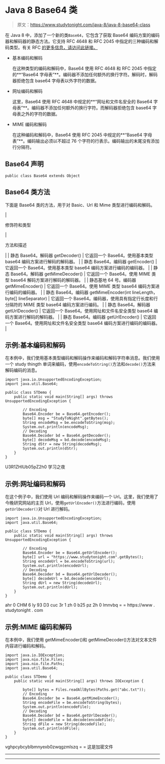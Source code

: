 # Java 8 Base64 类

> 原文：<https://www.studytonight.com/java-8/java-8-base64-class>

在 Java 8 中，添加了一个新的类`Base64`，它包含了获取 Base64 编码方案的编码器和解码器的静态方法。它支持 RFC 4648 和 RFC 2045 中指定的三种编码和解码类型。有关 RFC [的更多信息，请访问此链接。](https://www.ietf.org/rfc/rfc4648.txt)

*   基本编码和解码

    在这种类型的编码和解码中，Base64 使用 RFC 4648 和 RFC 2045 中指定的**“Base64 字母表”**。编码器不添加任何额外的换行字符。解码时，解码器拒绝包含 base64 字母表以外字符的数据。

*   网址编码和解码

    这里，Base64 使用 RFC 4648 中规定的**“网址和文件名安全的 Base64 字母表”**。编码器不添加任何额外的换行字符。而解码器拒绝包含 base64 字母表之外的字符的数据。

*   MIME 编码和解码

    在这种编码和解码中，Base64 使用 RFC 2045 中规定的**“Base64 字母表”**。编码输出必须以不超过 76 个字符的行表示。编码输出的末尾没有添加行分隔符。

## Base64 声明

```
public class Base64 extends Object
```

## Base64 类方法

下面是 Base64 类的方法，用于对 Basic、Url 和 Mime 类型进行编码和解码。

| 

修饰符和类型

 | 

方法和描述

 |
| 静态 Base64。解码器 getDecoder() | 它返回一个 Base64。使用基本类型 base64 编码方案进行解码的解码器。 |
| 静态 Base64。编码器 getEncoder() | 它返回一个 Base64。使用基本类型 base64 编码方案进行编码的编码器。 |
| 静态 Base64。解码器 getMimeDecoder() | 它返回一个 Base64。使用 MIME 类型 base64 解码方案进行解码的解码器。 |
| 静态基地 64 号。编码器 getMimeEncoder() | 它返回一个 Base64。使用 MIME 类型 base64 编码方案进行编码的编码器。 |
| 静态 Base64。编码器 getMimeEncoder(int lineLength，byte[] lineSeparator) | 它返回一个 Base64。编码器，使用具有指定行长度和行分隔符的 MIME 类型 base64 编码方案进行编码。 |
| 静态 Base64。解码器 getUrlDecoder() | 它返回一个 Base64。使用网址和文件名安全类型 base64 编码方案进行解码的解码器。 |
| 静态 Base64。编码器 getUrlEncoder() | 它返回一个 Base64。使用网址和文件名安全类型 base64 编码方案进行编码的编码器。 |

## 示例:基本编码和解码

在本例中，我们使用基本类型编码和解码操作来编码和解码字符串消息。我们使用一个 study thingth 单词来编码，使用`encodeToString()`方法和`decode()`方法来解码编码的消息。

```
import java.io.UnsupportedEncodingException;
import java.util.Base64;

public class STDemo {
	public static void main(String[] args) throws UnsupportedEncodingException {

		// Encoding
		Base64.Encoder be = Base64.getEncoder();
		byte[] msg = "StudyToNight".getBytes();
		String encodeMsg = be.encodeToString(msg);
		System.out.println(encodeMsg);
		// Decoding
		Base64.Decoder bd = Base64.getDecoder();
		byte[] decodeMsg = bd.decode(encodeMsg);
        String dStr = new String(decodeMsg);  
        System.out.println(dStr);
	}
}
```

U3R1ZHlUb05pZ2h0
学习之夜

## 示例:网址编码和解码

在这个例子中，我们使用 Url 编码和解码操作来编码一个 Url。这里，我们使用了今晚研究网站的主页 Url，使用`getUrlEncoder()`方法进行编码，使用`getUrlDecoder()`对 Url 进行解码。

```
import java.io.UnsupportedEncodingException;
import java.util.Base64;

public class STDemo {
	public static void main(String[] args) throws UnsupportedEncodingException {

		// Encoding
		Base64.Encoder be = Base64.getUrlEncoder();
		byte[] url = "https://www.studytonight.com".getBytes();
		String encodeUrl = be.encodeToString(url);
		System.out.println(encodeUrl);
		// Decoding
		Base64.Decoder bd = Base64.getUrlDecoder();
		byte[] decodeUrl = bd.decode(encodeUrl);
        String dUrl = new String(decodeUrl);  
        System.out.println(dUrl);
	}
}
```

ahr 0 CHM 6 ly 93 D3 cuc 3r 1 zh 0 b25 pz 2h 0 lmnvbq = =
https://www . studytonight . com

## 示例:MIME 编码和解码

在本例中，我们使用 getMimeEncoder()和 getMimeDecoder()方法对文本文件内容进行编码和解码。

```
import java.io.IOException;
import java.nio.file.Files;
import java.nio.file.Paths;
import java.util.Base64;

public class STDemo {
	public static void main(String[] args) throws IOException {

		byte[] bytes = Files.readAllBytes(Paths.get("abc.txt"));
		// Encoding
		Base64.Encoder be = Base64.getMimeEncoder();
		String encodeFile = be.encodeToString(bytes);
		System.out.println(encodeFile);
		// Decoding
		Base64.Decoder bd = Base64.getUrlDecoder();
		byte[] decodeFile = bd.decode(encodeFile);
        String dFile = new String(decodeFile);  
        System.out.println(dFile);
	}
}
```

vghpcybcyblbmnyexb0zwqgzmlszq = =
这是加密文件

* * *

* * *
